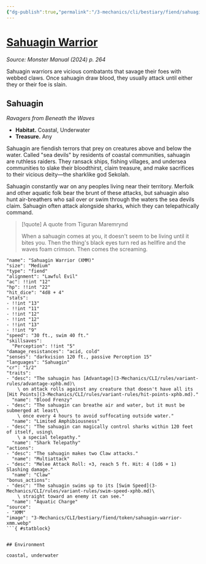 ```yaml
---
{"dg-publish":true,"permalink":"/3-mechanics/cli/bestiary/fiend/sahuagin-warrior-xmm/","tags":["ttrpg-cli/compendium/src/5e/xmm","ttrpg-cli/monster/cr/1-2","ttrpg-cli/monster/environment/coastal","ttrpg-cli/monster/environment/underwater","ttrpg-cli/monster/size/medium","ttrpg-cli/monster/type/fiend"],"noteIcon":""}
---
```


# [Sahuagin Warrior](3-Mechanics\CLI\bestiary\fiend/sahuagin-warrior-xmm.md)
*Source: Monster Manual (2024) p. 264*  

Sahuagin warriors are vicious combatants that savage their foes with webbed claws. Once sahuagin draw blood, they usually attack until either they or their foe is slain.

## Sahuagin

*Ravagers from Beneath the Waves*

- **Habitat.** Coastal, Underwater  
- **Treasure.** Any  

Sahuagin are fiendish terrors that prey on creatures above and below the water. Called "sea devils" by residents of coastal communities, sahuagin are ruthless raiders. They ransack ships, fishing villages, and undersea communities to slake their bloodthirst, claim treasure, and make sacrifices to their vicious deity—the sharklike god Sekolah.

Sahuagin constantly war on any peoples living near their territory. Merfolk and other aquatic folk bear the brunt of these attacks, but sahuagin also hunt air-breathers who sail over or swim through the waters the sea devils claim. Sahuagin often attack alongside sharks, which they can telepathically command.

> [!quote] A quote from Tiguran Maremrynd  
> 
> When a sahuagin comes at you, it doesn't seem to be living until it bites you. Then the thing's black eyes turn red as hellfire and the waves foam crimson. Then comes the screaming.


```statblock
"name": "Sahuagin Warrior (XMM)"
"size": "Medium"
"type": "fiend"
"alignment": "Lawful Evil"
"ac": !!int "12"
"hp": !!int "22"
"hit_dice": "4d8 + 4"
"stats":
- !!int "13"
- !!int "11"
- !!int "12"
- !!int "12"
- !!int "13"
- !!int "9"
"speed": "30 ft., swim 40 ft."
"skillsaves":
  "Perception": !!int "5"
"damage_resistances": "acid, cold"
"senses": "darkvision 120 ft., passive Perception 15"
"languages": "Sahuagin"
"cr": "1/2"
"traits":
- "desc": "The sahuagin has [Advantage](3-Mechanics/CLI/rules/variant-rules/advantage-xphb.md)\
    \ on attack rolls against any creature that doesn't have all its [Hit Points](3-Mechanics/CLI/rules/variant-rules/hit-points-xphb.md)."
  "name": "Blood Frenzy"
- "desc": "The sahuagin can breathe air and water, but it must be submerged at least\
    \ once every 4 hours to avoid suffocating outside water."
  "name": "Limited Amphibiousness"
- "desc": "The sahuagin can magically control sharks within 120 feet of itself, using\
    \ a special telepathy."
  "name": "Shark Telepathy"
"actions":
- "desc": "The sahuagin makes two Claw attacks."
  "name": "Multiattack"
- "desc": "Melee Attack Roll: +3, reach 5 ft. Hit: 4 (1d6 + 1) Slashing damage."
  "name": "Claw"
"bonus_actions":
- "desc": "The sahuagin swims up to its [Swim Speed](3-Mechanics/CLI/rules/variant-rules/swim-speed-xphb.md)\
    \ straight toward an enemy it can see."
  "name": "Aquatic Charge"
"source":
- "XMM"
"image": "3-Mechanics/CLI/bestiary/fiend/token/sahuagin-warrior-xmm.webp"
```{ #statblock}


## Environment

coastal, underwater